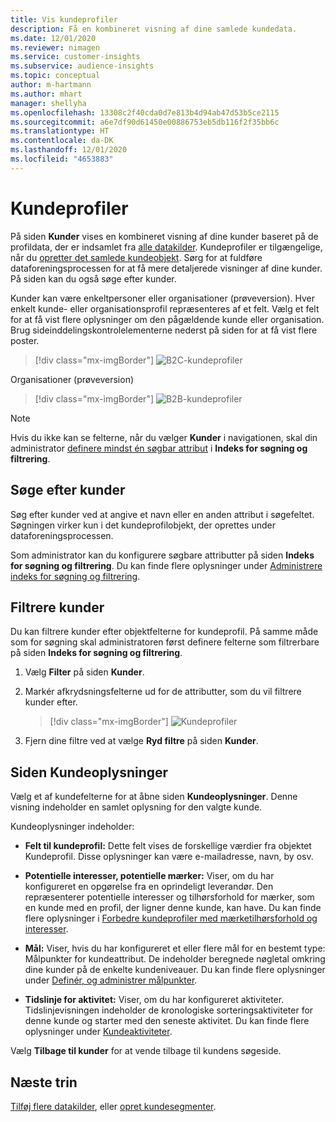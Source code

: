 ```yaml
---
title: Vis kundeprofiler
description: Få en kombineret visning af dine samlede kundedata.
ms.date: 12/01/2020
ms.reviewer: nimagen
ms.service: customer-insights
ms.subservice: audience-insights
ms.topic: conceptual
author: m-hartmann
ms.author: mhart
manager: shellyha
ms.openlocfilehash: 13308c2f40cda0d7e813b4d94ab47d53b5ce2115
ms.sourcegitcommit: a6e7df90d61450e00886753eb5db116f2f35bb6c
ms.translationtype: HT
ms.contentlocale: da-DK
ms.lasthandoff: 12/01/2020
ms.locfileid: "4653883"
---
```

# <a name="customer-profiles"></a>Kundeprofiler

På siden **Kunder** vises en kombineret visning af dine kunder baseret på de profildata, der er indsamlet fra [alle datakilder](data-sources.md). Kundeprofiler er tilgængelige, når du [opretter det samlede kundeobjekt](data-unification.md). Sørg for at fuldføre dataforeningsprocessen for at få mere detaljerede visninger af dine kunder. På siden kan du også søge efter kunder.

Kunder kan være enkeltpersoner eller organisationer (prøveversion). Hver enkelt kunde- eller organisationsprofil repræsenteres af et felt. Vælg et felt for at få vist flere oplysninger om den pågældende kunde eller organisation. Brug sideinddelingskontrolelementerne nederst på siden for at få vist flere poster.

> [!div class="mx-imgBorder"] 
> ![B2C-kundeprofiler](media/profiles-customers.png "B2C-kundeprofiler")

Organisationer (prøveversion)
> [!div class="mx-imgBorder"] 
> ![B2B-kundeprofiler](media/profile-customers-b2b.png "B2B-kundeprofiler")

> [!NOTE]
> Hvis du ikke kan se felterne, når du vælger **Kunder** i navigationen, skal din administrator [definere mindst én søgbar attribut](search-filter-index.md) i **Indeks for søgning og filtrering**.

## <a name="search-for-customers"></a>Søge efter kunder

Søg efter kunder ved at angive et navn eller en anden attribut i søgefeltet. Søgningen virker kun i det kundeprofilobjekt, der oprettes under dataforeningsprocessen.

Som administrator kan du konfigurere søgbare attributter på siden **Indeks for søgning og filtrering**. Du kan finde flere oplysninger under [Administrere indeks for søgning og filtrering](search-filter-index.md).

## <a name="filter-customers"></a>Filtrere kunder

Du kan filtrere kunder efter objektfelterne for kundeprofil. På samme måde som for søgning skal administratoren først definere felterne som filtrerbare på siden **Indeks for søgning og filtrering**.

1. Vælg **Filter** på siden **Kunder**.

2. Markér afkrydsningsfelterne ud for de attributter, som du vil filtrere kunder efter.

   > [!div class="mx-imgBorder"] 
   > ![Kundeprofiler](media/profiles-customers3.png "Kundeprofiler")

3. Fjern dine filtre ved at vælge **Ryd filtre** på siden **Kunder**.

##  <a name="customer-details-page"></a>Siden Kundeoplysninger

Vælg et af kundefelterne for at åbne siden **Kundeoplysninger**. Denne visning indeholder en samlet oplysning for den valgte kunde.

Kundeoplysninger indeholder:

-   **Felt til kundeprofil:** Dette felt vises de forskellige værdier fra objektet Kundeprofil. Disse oplysninger kan være e-mailadresse, navn, by osv. 

-   **Potentielle interesser, potentielle mærker:** Viser, om du har konfigureret en opgørelse fra en oprindeligt leverandør. Den repræsenterer potentielle interesser og tilhørsforhold for mærker, som en kunde med en profil, der ligner denne kunde, kan have. Du kan finde flere oplysninger i [Forbedre kundeprofiler med mærketilhørsforhold og interesser](enrichment-microsoft-graph.md).

-   **Mål:** Viser, hvis du har konfigureret et eller flere mål for en bestemt type: Målpunkter for kundeattribut. De indeholder beregnede nøgletal omkring dine kunder på de enkelte kundeniveauer. Du kan finde flere oplysninger under [Definér, og administrer målpunkter](measures.md).

-   **Tidslinje for aktivitet:** Viser, om du har konfigureret aktiviteter. Tidslinjevisningen indeholder de kronologiske sorteringsaktiviteter for denne kunde og starter med den seneste aktivitet. Du kan finde flere oplysninger under [Kundeaktiviteter](activities.md).

Vælg **Tilbage til kunder** for at vende tilbage til kundens søgeside.

## <a name="next-steps"></a>Næste trin

[Tilføj flere datakilder](data-sources.md), eller [opret kundesegmenter](segments.md).
